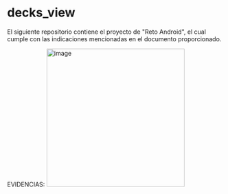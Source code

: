 # decks_view

El siguiente repositorio contiene el proyecto de "Reto Android", el cual cumple con las indicaciones mencionadas en el documento proporcionado.

EVIDENCIAS:
<img width="321" alt="image" src="https://github.com/MarcosMM09/decks_view/assets/115204082/af699355-f52b-478a-8b13-c2f5555d02be">


